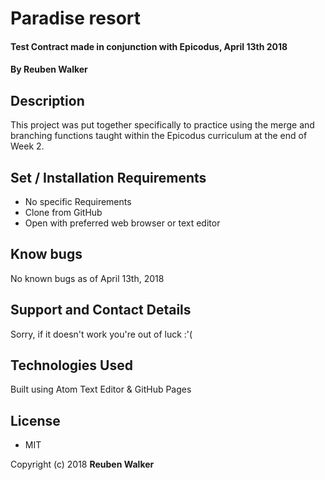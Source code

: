 # Paradise resort

#### Test Contract made in conjunction with Epicodus, April 13th 2018

#### **By Reuben Walker**

## Description

This project was put together specifically to practice using the merge and branching functions taught within the Epicodus curriculum at the end of Week 2.

## Set / Installation Requirements

* No specific Requirements
* Clone from GitHub
* Open with preferred web browser or text editor

## Know bugs

No known bugs as of April 13th, 2018

## Support and Contact Details

Sorry, if it doesn't work you're out of luck :'(

## Technologies Used

Built using Atom Text Editor & GitHub Pages

## License

* MIT

Copyright (c) 2018 **Reuben Walker**
